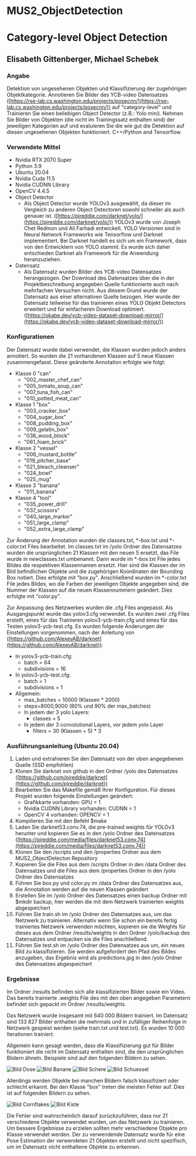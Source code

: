 # MUS2_ObjectDetection
# Category-level Object Detection
## Elisabeth Gittenberger, Michael Schebek

### Angabe

Detektion von ungesehenen Objekten und Klassifizierung der zugehörigen Objektkategorie. Annotieren
Sie Bilder des YCB-video Datensatzes ([https://rse-lab.cs.washington.edu/projects/posecnn/](https://rse-lab.cs.washington.edu/projects/posecnn/)) auf
"category-level" und Trainieren Sie einen beliebigen Object Detector (z.B.: Yolo mini). Nehmen Sie
Bilder von Objekten (die nicht im Trainingssatz enthalten sind) der jeweiligen Kategorien auf und
evaluieren Sie die wie gut die Detektion auf diesen ungesehenen Objekten funktioniert. C++/Python and
Tensorflow.

### Verwendete Mittel

- Nvidia RTX 2070 Super
- Python 3.9
- Ubuntu 20.04
- Nvidia Cuda 11.5
- Nvidia CUDNN Library
- OpenCV 4.4.5
- Object Detector
	- Als Object Detector wurde YOLOv3 ausgewählt, da dieser im Vergleich zu anderen Object Detectoren sowohl 
schneller als auch genauer ist. ([https://pjreddie.com/darknet/yolo/](https://pjreddie.com/darknet/yolo/)) YOLOv3 wurde von Joseph Chet Redmon und Ali Farhadi entwickelt. YOLO Versionen sind in Neural Network Frameworks 
wie Tensorflow und Darknet implementiert. Bei Darknet handelt es sich um ein Framework, dass von den Entwicklern
von YOLO stammt. Es wurde sich daher entschieden Darknet als Framework für die Anwendung heranzuziehen.
- Datensatz
	- Als Datensatz wurden Bilder des YCB-video Datensatzes herangezogen. Der Download des Datensatzes über die in der 
Projektbeschreibung angegeben Quelle funktionierte auch nach mehrfachen Versuchen nicht. Aus diesem Grund wurde der 
Datensatz aus einer alternativen Quelle bezogen. Hier wurde der Datensatz teilweise für das trainieren eines YOLO Objekt
Detectors erweitert und für einfacheren Download optimiert. ([https://okabe.dev/ycb-video-dataset-download-mirror/](https://okabe.dev/ycb-video-dataset-download-mirror/))

### Konfigurationen

Der Datensatz wurde dabei verwendet, die Klassen wurden jedoch anders annotiert. So wurden die 21 vorhandenen Klassen auf 5 neue Klassen zusammengefasst.
Diese geänderte Annotation erfolgte wie folgt:

- Klasse 0 "can"
	- "002_master_chef_can"
	- "005_tomato_soup_can"
	- "007_tuna_fish_can"
	- "010_potted_meat_can"
- Klasse 1 "box"
	- "003_cracker_box"
	- "004_sugar_box"
	- "008_pudding_box"
	- "009_gelatin_box"
	- "036_wood_block"
	- "061_foam_brick"
- Klasse 2 "vessel"
	- "006_mustard_bottle"
	- "019_pitcher_base"
	- "021_bleach_cleanser"
	- "024_bowl"
	- "025_mug"
- Klasse 3 "banana"
	- "011_banana"
- Klasse 4 "tool"
	- "035_power_drill"
	- "037_scissors"
	- "040_large_marker"
	- "051_large_clamp"
	- "052_extra_large_clamp"

Zur Änderung der Annotation wurden die classes.txt, \*-box.txt und \*-color.txt Files bearbeitet. Im classes.txt im /yolo
Ordner des Datensatzes wurden die ursprünglichen 21 Klassen mit den neuen 5 ersetzt, das File wurde in newclasses.txt umbenannt. 
Dann wurde im *-box.txt File jedes Bildes die respektiven Klassennamen ersetzt. Hier sind die Klassen der im Bild befindlichen Objekte 
und die zugehörigen Koordinaten der Bounding Box notiert. Dies erfolgte mit "box.py". Anschließend wurden im \*-color.txt File
jedes Bildes, wo die Farben der jeweiligen Objekte angegeben sind, die Nummer der Klassen auf die neuen Klassennummern geändert. 
Dies erfolgte mit "color.py".

Zur Anpassung des Netzwerkes wurden die .cfg Files angepasst. Als Ausgangspunkt wurde das yolov3.cfg
verwendet. Es wurden zwei .cfg Files erstellt, eines für das Trainieren yolov3-ycb-train.cfg und eines für das Testen yolov3-ycb-test.cfg.
Es wurden folgende Änderungen der Einstellungen vorgenommen, nach der Anleitung von ([https://github.com/AlexeyAB/darknet](https://github.com/AlexeyAB/darknet)):
 
- In yolov3-ycb-train.cfg: 
	- batch = 64
	- subdivisions = 16
- In yolov3-ycb-test.cfg:
	- batch = 1
	- subdivisions = 1
- Allgemein:
	- max_batches = 10000 (Klassen * 2000)
	- steps=8000,9000 (80% und 90% der max_batches)
	- In jedem der 3 yolo Layers:
		- classes = 5
	- In jedem der 3 convolutional Layers, vor jedem yolo Layer
		- filters = 30 (Klassen + 5) * 3

### Ausführungsanleitung (Ubuntu 20.04)

1. Laden und extrahieren Sie den Datensatz von der oben angegebenen Quelle (SSD empfohlen)
2. Klonen Sie darknet von github in den Ordner /yolo des Datensatzes ([https://github.com/pjreddie/darknet](https://github.com/pjreddie/darknet))
3. Bearbeiten Sie das Makefile gemäß Ihrer Konfiguration. Für dieses Projekt wurden folgende Einstellungen geändert:
	- Grafikkarte vorhanden: GPU = 1
	- Nvidia CUDNN Library vorhanden: CUDNN = 1
	- OpenCV 4 vorhanden: OPENCV = 1
4. Kompilieren Sie mit den Befehl $make
5. Laden Sie darknet53.conv.74, die pre-trained weights für YOLOv3 herunter und kopieren Sie es in den /yolo Ordner des Datensatzes ([https://pjreddie.com/media/files/darknet53.conv.74](https://pjreddie.com/media/files/darknet53.conv.74))
6. Klonen Sie den /scripts und den /properties Ordner aus dem MUS2_ObjectDetecton Repository
7. Kopieren Sie die Files aus dem /scripts Ordner in den /data Ordner des Datensatzes und die Files aus dem /properties Ordner in den /yolo
Ordner des Datensatzes
8. Führen Sie box.py und color.py im /data Ordner des Datensatzes aus, die Annotation werden auf die neuen Klassen geändert
9. Erstellen Sie im /yolo Ordner des Datensatzes einen backup Ordner mit $mkdir backup, hier werden die mit dem 
Netzwerk trainierten weights abgespeichert
10. Führen Sie train.sh im /yolo Ordner des Datensatzes aus, um das Netzwerk zu trainieren. Alternativ wenn Sie schon ein bereits fertig trainiertes Netzwerk verwenden möchten, kopieren sie die Weights für dieses aus dem Ordner /results/weights in den Ordner /yolo/backup des Datensatzes und entpacken sie die Files  anschließend.
11. Führen Sie test.sh im /yolo Ordner des Datensatzes aus um, ein neues Bild zu klassifizieren. Sie werden aufgefordert
den Pfad des Bildes anzugeben, das Ergebnis wird als predictions.jpg in den /yolo Ordner des Datensatzes abgespeichert

### Ergebnisse

Im Ordner /results befinden sich alle klassifizierten Bilder sowie ein Video. Das bereits trainierte 
.weights File des mit den oben angegeben Parametern befindet sich gepackt im Ordner /results/weights.

Das Netzwerk wurde insgesamt mit 640 000 Bildern trainiert. Im Datensatz sind 133 827 Bilder 
enthalten die mehrmals und in zufälliger Reihenfolge in Netzwerk gespeist werden (siehe train.txt und test.txt).
Es wurden 10 000 Iterationen trainiert.

Allgemein kann gesagt werden, dass die Klassifizierung gut für Bilder funktioniert die nicht im
Datensatz enthalten sind, die den ursprünglichen Bildern ähneln. Beispiele sind auf den folgenden Bildern zu sehen.

![Bild Dose](results/predictions_bundesheer1.jpg)
![Bild Banane](results/predictions_Banane1.jpg)
![Bild Schere](results/predictions_Schere2.jpg)
![Bild Schuessel](results/predictions_schuessel.jpg)

Allerdings werden Objekte bei manchen Bildern falsch klassifiziert oder 
schlecht erkannt. Bei den Klasse "box" treten die meisten Fehler auf. Dies ist auf folgenden Bildern zu sehen.

![Bild Cornflakes](results/predictions_Cornflakes2.jpg)
![Bild Kiste](results/predictions_kiste1.jpg)

Die Fehler sind wahrscheinlich darauf zurückzuführen, dass nur 21 verschiedene Objekte verwendet wurden, um das Netzwerk zu trainieren.
Um bessere Ergebnisse zu erzielen sollten mehr verschiedene Objekte pro Klasse verwendet werden.
Der zu verwendende Datensatz wurde für eine Pose Estimation der verwendeten 21 Objekten erstellt und nicht 
spezifisch, um im Datensatz nicht enthaltene Objekte zu erkennen.
